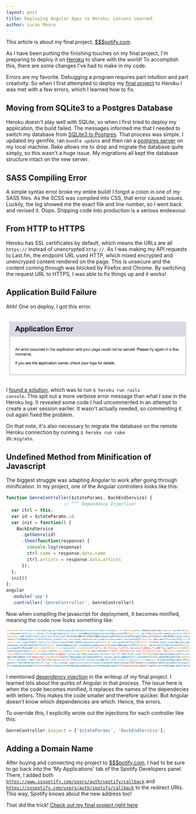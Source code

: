```yaml
---
layout: post
title: Deploying Angular Apps to Heroku, Lessons Learned
author: Lucas Moore
---
```


This article is about my final project, [$$$potify.com](http://www.ssspotify.com).

As I have been putting the finishing touches on my final project, I'm preparing to deploy it on [Heroku](https://devcenter.heroku.com/start) to share with the world! To accomplish this, there are some changes I've had to make in my code. 

Errors are my favorite. Debugging a program requires part intuition and part creativity. So when I first attempted to deploy my [final project](http://dev.thelucasmoore.com/2016/06/05/The-Spotify-API-and-Angular.html) to Heroku I was met with a few errors, which I learned how to fix.

## Moving from SQLite3 to a Postgres Database

Heroku doesn't play well with SQLite, so when I first tried to deploy my application, the build failed. The messages informed me that I needed to switch my database from [SQLite3 to Postgres](http://railscasts.com/episodes/342-migrating-to-postgresql). That process was simple. I updated my gemfile, ran <code>bundle update</code> and then ran a [postgres server](http://postgresapp.com/) on my local machine. Rake allows me to drop and migrate the database quite simply, so this wasn't a huge issue. My migrations all kept the database structure intact on the new server.

## SASS Compiling Error

A simple syntax error broke my entire build! I forgot a colon in one of my SASS files. As the SCSS was compiled into CSS, that error caused issues. Luckily, the log showed me the exact file and line number, so I went back and revised it. Oops. Shipping code into production is a serious endeavour.

## From HTTP to HTTPS

Heroku has SSL certificates by default, which means the URLs are all <code>https://</code> instead of unencrypted <code>http://</code>. As I was making my API requests to Last.fm, the endpoint URL used HTTP, which mixed encrypted and unencryped content rendered on the page. This is unsecure and the content coming through was blocked by Firefox and Chrome. By switching the request URL to HTTPS, I was able to fix things up and it works!

## Application Build Failure

Ahh! One on deploy, I got this error. 

![heroku error](/assets/app-error.png)

I [found a solution](http://stackoverflow.com/questions/13496827/heroku-deployment-error-h10-app-crashed), which was to run <code>$ heroku run rails console</code>. This spit out a more verbose error message than what I saw in the Heroku log. It revealed some code I had uncommented in an attempt to create a user session earlier. It wasn't actually needed, so commenting it out again fixed the problem.

On that note, it's also necessary to migrate the database on the remote Heroku connection by running <code>$ heroku run rake db:migrate</code>.

## Undefined Method from Minification of Javascript

The biggest struggle was adapting Angular to work after going through minification. In my project, one of the Angular controllers looks like this:

```javascript
function GenreController($stateParams, BackEndService) {
                      // ^^^ Dependency Injection!
  var ctrl = this;
  var id = $stateParams.id
  var init = function() {
    BackEndService
      .getGenre(id)
      .then(function(response) {
        console.log(response)
        ctrl.name = response.data.name
        ctrl.artists = response.data.artists
      });
  };
  init()
};
angular
  .module('app')
  .controller('GenreController', GenreController)
```

Now when compiling the javascript for deployment, it becomes minified, meaning the code now looks something like: 

![minified code](/assets/minified.png)

I mentioned [dependency injection](http://dev.thelucasmoore.com/2016/06/05/The-Spotify-API-and-Angular.html) in the writeup of my final project. I learned lots about the quirks of Angular in that process. The issue here is when the code becomes minified, it replaces the names of the dependecies with letters. This makes the code smaller and therefore quicker. But Angular doesn't know which dependencies are which. Hence, the errors.

To override this, I explicitly wrote out the injections for each controller like this: 

```javascript
GenreController.$inject = ['$stateParams', 'BackEndService'];
```

## Adding a Domain Name

After buying and connecting my project to [$$$potify.com](http://www.ssspotify.com), I had to be sure to go back into the 'My Applications' tab of the Spotify Developers panel. There, I added both <code>https://www.ssspotify.com/users/auth/spotify/callback</code> and <code>https://ssspotify.com/users/auth/spotify/callback</code> to the redirect URIs. This way, Spotify knows about the new address too!


That did the trick! [Check out my final project right here](http://www.ssspotify.com)
